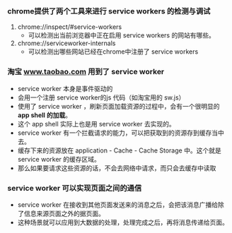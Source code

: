 ### chrome提供了两个工具来进行 service workers 的检测与调试
1. chrome://inspect/#service-workers
    * 可以检测出当前浏览器中正在启用 service workers 的网站有哪些。
2. chrome://serviceworker-internals
    * 可以检测出哪些网站已经在chrome中注册了 service workers    

### 淘宝 www.taobao.com 用到了 service worker
*  service worker 本身是事件驱动的
* 会用一个注册 service worker的js 代码（如淘宝用的 sw.js）
* 使用了 service worker ，刷新页面加载资源的过程中，会有一个很明显的 **app shell 的加载**。
* 这个 app shell 实际上也是用 service worker 去实现的。
* service worker 有一个拦截请求的能力，可以把获取到的资源存到缓存当中去。
* 缓存下来的资源放在 application - Cache - Cache Storage 中。这个就是 service worker 的缓存区域。
* 那么如果要请求这些资源的话，不会去网络中请求，而只会去缓存中读取

### service worker 可以实现页面之间的通信
* service worker 在接收到其他页面发送来的消息之后，会把该消息广播给除了信息来源页面之外的据页面。
* 这种场景就可以应用到大数据的处理，处理完成之后，再将消息传递给页面。
